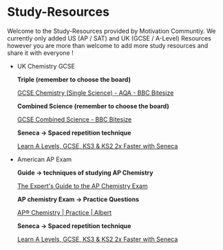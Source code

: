 # Study-Resources
Welcome to the Study-Resources provided by Motivation Communtiy. We currently only added US (AP / SAT) and UK (GCSE / A-Level) Resources however you are more than welcome to add more study resources and share it with everyone !

- UK Chemistry GCSE

    **Triple (remember to choose the board)**

    [GCSE Chemistry (Single Science) - AQA - BBC Bitesize](https://www.bbc.co.uk/bitesize/examspecs/z8xtmnb)

    **Combined Science (remember to choose the board)**

    [GCSE Combined Science - BBC Bitesize](https://www.bbc.co.uk/bitesize/subjects/zp266yc)

    **Seneca → Spaced repetition technique**

    [Learn A Levels, GCSE, KS3 & KS2 2x Faster with Seneca](https://app.senecalearning.com/dashboard/courses/your-courses)

- American AP Exam

    **Guide → techniques of studying AP Chemistry**

    [The Expert's Guide to the AP Chemistry Exam](https://blog.prepscholar.com/ap-chemistry-exam)

    **AP chemistry Exam → Practice Questions**

    [AP® Chemistry | Practice | Albert](https://www.albert.io/ap-chemistry)

    **Seneca → Spaced repetition technique**

    [Learn A Levels, GCSE, KS3 & KS2 2x Faster with Seneca](https://app.senecalearning.com/dashboard/courses/your-courses)
